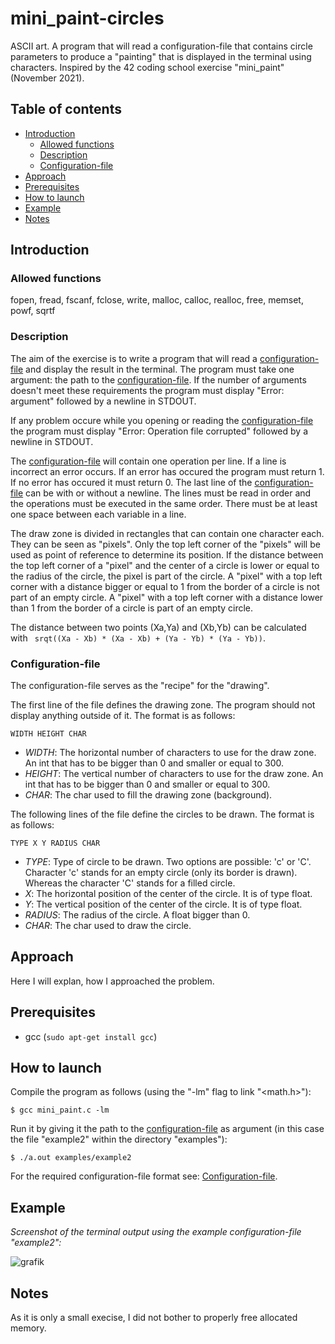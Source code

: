 # mini_paint-circles
ASCII art. A program that will read a configuration-file that contains circle parameters to produce a "painting" that is displayed in the terminal using characters. Inspired by the 42 coding school exercise "mini_paint" (November 2021).

## Table of contents
* [Introduction](#introduction)
  * [Allowed functions](#allowed-functions)
  * [Description](#description)
  * [Configuration-file](#configuration-file)
* [Approach](#approach)
* [Prerequisites](#prerequisites)
* [How to launch](#how-to-launch)
* [Example](#example)
* [Notes](#notes)


## Introduction
### Allowed functions
fopen, fread, fscanf, fclose, write, malloc, calloc, realloc, free, memset, powf, sqrtf


### Description
The aim of the exercise is to write a program that will read a [configuration-file](#configuration-file) and display the result in the terminal.
The program must take one argument: the path to the [configuration-file](#configuration-file).
If the number of arguments doesn't meet these requirements the program must display "Error: argument" followed by a newline in STDOUT.

If any problem occure while you opening or reading the [configuration-file](#configuration-file) the program must display "Error: Operation file corrupted" followed by a newline in STDOUT.

The [configuration-file](#configuration-file) will contain one operation per line.
If a line is incorrect an error occurs.
If an error has occured the program must return 1.
If no error has occured it must return 0.
The last line of the [configuration-file](#configuration-file) can be with or without a newline.
The lines must be read in order and the operations must be executed in the same order.
There must be at least one space between each variable in a line.

The draw zone is divided in rectangles that can contain one character each. They can be seen as "pixels".
Only the top left corner of the "pixels" will be used as point of reference to determine its position. If the distance between the top left corner of a "pixel" and the center of a circle is lower or equal to the radius of the circle, the pixel is part of the circle.
A "pixel" with a top left corner with a distance bigger or equal to 1 from the border of a circle is not part of an empty circle. A "pixel" with a top left corner with a distance lower than 1 from the border of a circle is part of an empty circle.

The distance between two points (Xa,Ya) and (Xb,Yb) can be calculated with ```
srqt((Xa - Xb) * (Xa - Xb) + (Ya - Yb) * (Ya - Yb))```.

### Configuration-file
The configuration-file serves as the "recipe" for the "drawing".

The first line of the file defines the drawing zone. The program should not display anything outside of it. The format is as follows:
```
WIDTH HEIGHT CHAR
```
* _WIDTH_: The horizontal number of characters to use for the draw zone. An int that has to be bigger than 0 and smaller or equal to 300.
* _HEIGHT_: The vertical number of characters to use for the draw zone. An int that has to be bigger than 0 and smaller or equal to 300.
* _CHAR_: The char used to fill the drawing zone (background).

The following lines of the file define the circles to be drawn. The format is as follows:
```
TYPE X Y RADIUS CHAR
```
* _TYPE_: Type of circle to be drawn. Two options are possible: 'c' or 'C'. Character 'c' stands for an empty circle (only its border is drawn). Whereas the character 'C' stands for a filled circle.
* _X_: The horizontal position of the center of the circle. It is of type float.
* _Y_: The vertical position of the center of the circle. It is of type float.
* _RADIUS_: The radius of the circle. A float bigger than 0.
* _CHAR_: The char used to draw the circle.

## Approach
Here I will explan, how I approached the problem.

## Prerequisites
* gcc (```sudo apt-get install gcc```)

## How to launch
Compile the program as follows (using the "-lm" flag to link "<math.h>"):

```
$ gcc mini_paint.c -lm
```
Run it by giving it the path to the [configuration-file](#configuration-file) as argument (in this case the file "example2" within the directory "examples"):

```
$ ./a.out examples/example2
```
For the required configuration-file format see: [Configuration-file](#configuration-file).


## Example
_Screenshot of the terminal output using the example configuration-file "example2":_

![grafik](https://user-images.githubusercontent.com/80413516/154933714-7e821380-b55b-4b4d-ae9b-b2a1776e1e48.png)

## Notes
As it is only a small execise, I did not bother to properly free allocated memory.
